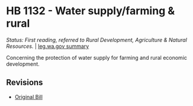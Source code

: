 # HB 1132 - Water supply/farming & rural
*Status: First reading, referred to Rural Development, Agriculture & Natural Resources.* | [leg.wa.gov summary](https://app.leg.wa.gov/billsummary?BillNumber=1132&Year=2021)

Concerning the protection of water supply for farming and rural economic development.

## Revisions
* [Original Bill](1/)